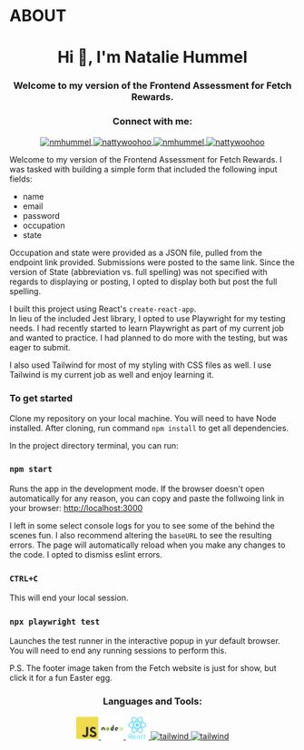 # ABOUT

<h1 align="center">Hi 👋, I'm Natalie Hummel</h1>
<h3 align="center">Welcome to my version of the Frontend Assessment for Fetch Rewards.</h3>
<h3 align="center">Connect with me:</h3>
<p align="center">
    <a href="https://dev.to/nmhummel" target="blank">
        <img align="center" src="https://raw.githubusercontent.com/rahuldkjain/github-profile-readme-generator/master/src/images/icons/Social/devto.svg" alt="nmhummel" height="30" width="40" />
    </a>
    <a href="https://twitter.com/nattywoohoo" target="blank">
        <img align="center" src="https://raw.githubusercontent.com/rahuldkjain/github-profile-readme-generator/master/src/images/icons/Social/twitter.svg" alt="nattywoohoo" height="30" width="40" />
    </a>
    <a href="https://linkedin.com/in/nmhummel" target="blank">
        <img align="center" src="https://raw.githubusercontent.com/rahuldkjain/github-profile-readme-generator/master/src/images/icons/Social/linked-in-alt.svg" alt="nmhummel" height="30" width="40" />
    </a>
    <a href="https://instagram.com/nattywoohoo" target="blank">
        <img align="center" src="https://raw.githubusercontent.com/rahuldkjain/github-profile-readme-generator/master/src/images/icons/Social/instagram.svg" alt="nattywoohoo" height="30" width="40" />
    </a>
</p>

Welcome to my version of the Frontend Assessment for Fetch Rewards. I was tasked with building a simple form that included the following input fields:
- name
- email
- password
- occupation
- state

Occupation and state were provided as a JSON file, pulled from the endpoint link provided. Submissions were posted to the same link. Since the version of State (abbreviation vs. full spelling) was not specified with regards to displaying or posting, I opted to display both but post the full spelling.

I built this project using React's `create-react-app`.\
In lieu of the included Jest library, I opted to use Playwright for my testing needs. I had recently started to learn Playwright as part of my current job and wanted to practice. I had planned to do more with the testing, but was eager to submit.

I also used Tailwind for most of my styling with CSS files as well. I use Tailwind is my current job as well and enjoy learning it.

### To get started
Clone my repository on your local machine. You will need to have Node installed. After cloning, run command `npm install` to get all dependencies. 

In the project directory terminal, you can run:

### `npm start`

Runs the app in the development mode. If the browser doesn't open automatically for any reason, you can copy and paste the follwoing link in your browser: [http://localhost:3000](http://localhost:3000) 

I left in some select console logs for you to see some of the behind the scenes fun. I also recommend altering the `baseURL` to see the resulting errors. The page will automatically reload when you make any changes to the code. I opted to dismiss eslint errors.

### `CTRL+C`
This will end your local session.

### `npx playwright test`

Launches the test runner in the interactive popup in yur default browser. 
You will need to end any running sessions to perform this.



P.S. The footer image taken from the Fetch website is just for show, but click it for a fun Easter egg.

<h3 align="center">Languages and Tools:</h3>
<p align="center"> 
    <a href="https://developer.mozilla.org/en-US/docs/Web/JavaScript" target="_blank" rel="noreferrer"> 
        <img src="https://raw.githubusercontent.com/devicons/devicon/master/icons/javascript/javascript-original.svg" alt="javascript" width="40" height="40"/> 
    </a> 
    <a href="https://nodejs.org" target="_blank" rel="noreferrer"> 
        <img src="https://raw.githubusercontent.com/devicons/devicon/master/icons/nodejs/nodejs-original-wordmark.svg" alt="nodejs" width="40" height="40"/>
    </a>
     <a href="https://reactjs.org/" target="_blank" rel="noreferrer"> 
        <img src="https://raw.githubusercontent.com/devicons/devicon/master/icons/react/react-original-wordmark.svg" alt="react" width="40" height="40"/> 
    </a> 
    <a href="https://tailwindcss.com/" target="_blank" rel="noreferrer"> 
        <img src="https://www.vectorlogo.zone/logos/tailwindcss/tailwindcss-icon.svg" alt="tailwind" width="40" height="40"/> 
    </a> 
    <a href="https://playwright.dev/" target="_blank" rel="noreferrer"> 
        <img src="https://playwright.dev/img/playwright-logo.svg" alt="tailwind" width="40" height="40"/> 
    </a> 

</p>